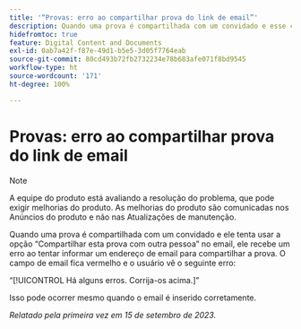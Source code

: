 ```yaml
---
title: '“Provas: erro ao compartilhar prova do link de email”'
description: Quando uma prova é compartilhada com um convidado e esse convidado tenta usar a opção Compartilhar esta prova com outra pessoa no email, ele recebe um erro ao tentar informar um endereço de email para compartilhar a prova. O campo de email fica vermelho e o usuário vê um erro.
hidefromtoc: true
feature: Digital Content and Documents
exl-id: 0ab7a42f-f87e-49d1-b5e5-3d05f7764eab
source-git-commit: 80cd493b72fb2732234e78b683afe071f8bd9545
workflow-type: ht
source-wordcount: '171'
ht-degree: 100%

---
```


# Provas: erro ao compartilhar prova do link de email

>[!NOTE]
>
>A equipe do produto está avaliando a resolução do problema, que pode exigir melhorias do produto. As melhorias do produto são comunicadas nos Anúncios do produto e não nas Atualizações de manutenção.

Quando uma prova é compartilhada com um convidado e ele tenta usar a opção “Compartilhar esta prova com outra pessoa” no email, ele recebe um erro ao tentar informar um endereço de email para compartilhar a prova. O campo de email fica vermelho e o usuário vê o seguinte erro:

“[!UICONTROL Há alguns erros. Corrija-os acima.]”

Isso pode ocorrer mesmo quando o email é inserido corretamente.

_Relatado pela primeira vez em 15 de setembro de 2023._
